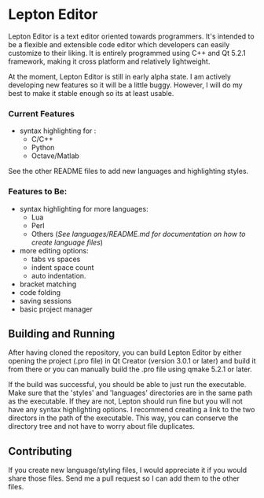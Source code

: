Lepton Editor
=============

Lepton Editor is a text editor oriented towards programmers.  It's intended to be a
flexible and extensible code editor which developers can easily customize to their
liking.  It is entirely programmed using C++ and Qt 5.2.1 framework, making it cross
platform and relatively lightweight.

At the moment, Lepton Editor is still in early alpha state.  I am actively developing
new features so it will be a little buggy.  However, I will do my best to make it
stable enough so its at least usable.

### Current Features
- syntax highlighting for : 
  - C/C++
  - Python
  - Octave/Matlab

See the other README files to add new languages and highlighting styles.

### Features to Be:
- syntax highlighting for more languages:
  - Lua
  - Perl
  - Others (_See languages/README.md for documentation on how to create language files_)
- more editing options:
  - tabs vs spaces
  - indent space count
  - auto indentation.
- bracket matching
- code folding
- saving sessions
- basic project manager

Building and Running
--------

After having cloned the repository, you can build Lepton Editor by either opening the project
(.pro file) in Qt Creator (version 3.0.1 or later) and build it from there or you can manually
build the .pro file using qmake 5.2.1 or later.

If the build was successful, you should be able to just run the executable.  Make sure that the
'styles' and 'languages' directories are in the same path as the executable.  If they are not,
Lepton should run fine but you will not have any syntax highlighting options.  I recommend
creating a link to the two directors in the path of the executable.  This way, you can conserve
the directory tree and not have to worry about file duplicates.

Contributing
------------

If you create new language/styling files, I would appreciate it if you would share those files.
Send me a pull request so I can add them to the other files.
